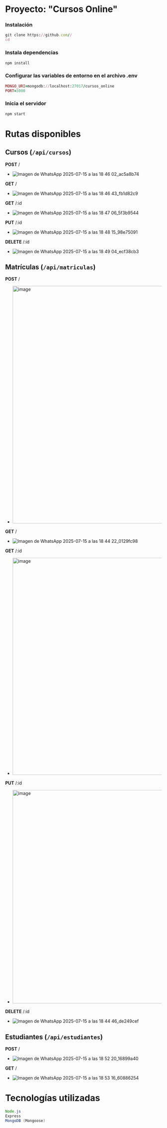 # Proyecto: "Cursos Online"

### Instalación

```ruby
git clone https://github.com//
cd 
```

### Instala dependencias

```ruby
npm install
```

### Configurar las variables de entorno en el archivo .env

```ruby
MONGO_URI=mongodb://localhost:27017/cursos_online
PORT=3000
```

### Inicia el servidor

```ruby
npm start
```

# Rutas disponibles

## Cursos (`/api/cursos`)

**POST** /
  
- ![Imagen de WhatsApp 2025-07-15 a las 18 46 02_ac5a8b74](https://github.com/user-attachments/assets/2c51dfe7-357f-48bc-aefd-3e4fb4918261)

**GET** /
  
- ![Imagen de WhatsApp 2025-07-15 a las 18 46 43_fb1d82c9](https://github.com/user-attachments/assets/a7f1de9b-733c-462f-9384-e11375fb0fae)

**GET** /:id

- ![Imagen de WhatsApp 2025-07-15 a las 18 47 06_5f3b9544](https://github.com/user-attachments/assets/f425cb3e-a03e-4a97-9502-a194144c39fa)

**PUT** /:id

- ![Imagen de WhatsApp 2025-07-15 a las 18 48 15_98e75091](https://github.com/user-attachments/assets/47907b4f-62e4-4213-a668-cb13a3735a28)

**DELETE** /:id

- ![Imagen de WhatsApp 2025-07-15 a las 18 49 04_ecf38cb3](https://github.com/user-attachments/assets/c149f9ff-c023-4c29-94fb-37b3e44310e6)


## Matrículas (`/api/matriculas`)

**POST** /

- <img width="860" height="761" alt="image" src="https://github.com/user-attachments/assets/9bae41df-912f-430a-b933-b7318bed9cd9" />

**GET** /

- ![Imagen de WhatsApp 2025-07-15 a las 18 44 22_0129fc98](https://github.com/user-attachments/assets/2e6ee60f-57f4-4dc4-996e-419c95c2ca37)

**GET** /:id

- <img width="749" height="696" alt="image" src="https://github.com/user-attachments/assets/1c598779-fb22-4bb2-9ee8-c6da7b1e1a02" />

**PUT** /:id

- <img width="790" height="684" alt="image" src="https://github.com/user-attachments/assets/5d0ee6e4-c962-4518-b0cf-1a3ff3e0d893" />

**DELETE** /:id
  
- ![Imagen de WhatsApp 2025-07-15 a las 18 44 46_de249cef](https://github.com/user-attachments/assets/68eb9e12-95a2-456d-abee-ab23032c1ae0)


## Estudiantes (``/api/estudiantes``)

**POST** /

- ![Imagen de WhatsApp 2025-07-15 a las 18 52 20_16899a40](https://github.com/user-attachments/assets/2a9b1840-cc98-4455-82a5-2515ccc21921)

**GET** /

- ![Imagen de WhatsApp 2025-07-15 a las 18 53 16_60886254](https://github.com/user-attachments/assets/403599a3-c8f8-462c-a1fa-215ffef6d087)


# Tecnologías utilizadas

```java
Node.js
Express
MongoDB (Mongoose)
```














